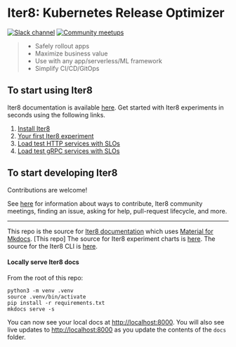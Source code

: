 # Iter8: Kubernetes Release Optimizer

[![Slack channel](https://img.shields.io/badge/Slack-Join-purple)](https://join.slack.com/t/iter8-tools/shared_invite/zt-awl2se8i-L0pZCpuHntpPejxzLicbmw)
[![Community meetups](https://img.shields.io/badge/meet-Iter8%20community%20meetups-brightgreen)](https://iter8.tools/0.8/getting-started/help/)

>   - Safely rollout apps
>   - Maximize business value
>   - Use with any app/serverless/ML framework
>   - Simplify CI/CD/GitOps

## To start using Iter8

Iter8 documentation is available [here](https://iter8.tools). Get started with Iter8 experiments in seconds using the following links.

1.  [Install Iter8](https://iter8.tools/0.8/getting-started/install/)
2.  [Your first Iter8 experiment](https://iter8.tools/0.8/getting-started/your-first-experiment/)
3.  [Load test HTTP services with SLOs](https://iter8.tools/0.8/tutorials/load-test-http/usage/)
4.  [Load test gRPC services with SLOs](https://iter8.tools/0.8/tutorials/load-test-grpc/usage/)

## To start developing Iter8

Contributions are welcome! 

See [here](CONTRIBUTING.md) for information about ways to contribute, Iter8 community meetings, finding an issue, asking for help, pull-request lifecycle, and more.

***

This repo is the source for [Iter8 documentation](https://iter8.tools) which uses [Material for Mkdocs](https://squidfunk.github.io/mkdocs-material/). [This repo] The source for Iter8 experiment charts is [here](https://github.com/iter8-tools/hub). The source for the Iter8 CLI is [here](https://github.com/iter8-tools/iter8).

#### Locally serve Iter8 docs
From the root of this repo:

```shell
python3 -m venv .venv
source .venv/bin/activate
pip install -r requirements.txt
mkdocs serve -s
```

You can now see your local docs at [http://localhost:8000](http://localhost:8000). You will also see live updates to [http://localhost:8000](http://localhost:8000) as you update the contents of the `docs` folder.

